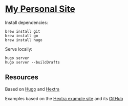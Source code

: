# [My Personal Site](https://adambarbato.github.io)

Install dependencies:

```shell
brew install git
brew install go
brew install hugo
```

Serve locally:

```shell
hugo server 
hugo server --buildDrafts 
```

## Resources

Based on [Hugo](https://gohugo.io) and [Hextra](https://github.com/imfing/hextra)

Examples based on the [Hextra example site](https://imfing.github.io/hextra/blog/) and its [GitHub](https://github.com/imfing/hextra/tree/main/exampleSite)
